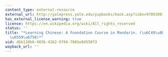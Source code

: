 ```yaml
---
content_type: external-resource
external_url: http://yalepress.yale.edu/yupbooks/book.asp?isbn=9780300141177
has_external_license_warning: true
license: https://en.wikipedia.org/wiki/All_rights_reserved
status: ''
title: "*Learning Chinese: A Foundation Course in Mandarin. (\u6C49\u8BED\u57FA\u7840\
  \u6559\u6750)*"
uid: dbb110b6-483b-4262-9704-7001e8d558f3
wayback_url: ''
---
```

